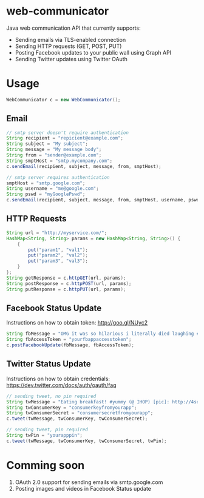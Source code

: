 web-communicator
=======================

Java web communication API that currently supports:
- Sending emails via TLS-enabled connection
- Sending HTTP requests (GET, POST, PUT)
- Posting Facebook updates to your public wall using Graph API
- Sending Twitter updates using Twitter OAuth

Usage
=====

```java
WebCommunicator c = new WebCommunicator();
```

Email
-----
```java
// smtp server doesn't require authentication
String recipient = "repicient@example.com";
String subject = "My subject";
String message = "My message body";
String from = "sender@example.com";
String smptHost = "smtp.mycompany.com";
c.sendEmail(recipient, subject, message, from, smptHost);

// smtp server requires authentication
smptHost = "smtp.google.com";
String username = "me@google.com";
String pswd = "myGooglePswd";
c.sendEmail(recipient, subject, message, from, smptHost, username, pswd);
```

HTTP Requests
-------------
```java
String url = "http://myservice.com/";
HashMap<String, String> params = new HashMap<String, String>() {
    {
        put("param1", "val1");
        put("param2", "val2");
        put("param3", "val3");
    }
};
String getResponse = c.httpGET(url, params);
String postResponse = c.httpPOST(url, params);
String putResponse = c.httpPUT(url, params);
```

Facebook Status Update
----------------------
Instructions on how to obtain token: http://goo.gl/NUyc2
```java
String fbMessage = "OMG it was so hilarious i literally died laughing #LOL #SWAG";
String fbAccessToken = "yourfbappaccesstoken";
c.postFacebookUpdate(fbMessage, fbAccessToken);
```

Twitter Status Update
--------------------
Instructions on how to obtain credentials: https://dev.twitter.com/docs/auth/oauth/faq
```java
// sending tweet, no pin required
String twMessage = "Eating breakfast! #yummy (@ IHOP) [pic]: http://4sq.com/rcgmnH ";
String twConsumerKey = "consumerkeyfromyourapp";
String twConsumerSecret = "consumersecretfromyourapp";
c.tweet(twMessage, twConsumerKey, twConsumerSecret);

// sending tweet, pin required
String twPin = "yourapppin";
c.tweet(twMessage, twConsumerKey, twConsumerSecret, twPin);
```

Comming soon
============
1. OAuth 2.0 support for sending emails via smtp.google.com
2. Posting images and videos in Facebook Status update